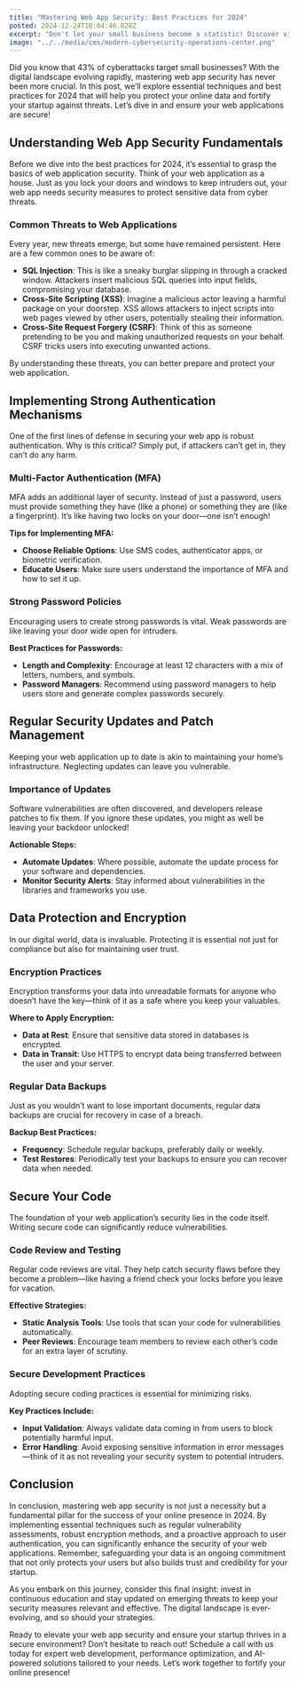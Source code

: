 ```yaml
---
title: "Mastering Web App Security: Best Practices for 2024"
posted: 2024-12-24T10:04:46.028Z
excerpt: "Don't let your small business become a statistic! Discover vital web app security practices for 2024 and protect your data from ever-evolving cyber threats. Secure your future today!"
image: "../../media/cms/modern-cybersecurity-operations-center.png"
---
```


Did you know that 43% of cyberattacks target small businesses? With the digital landscape evolving rapidly, mastering web app security has never been more crucial. In this post, we’ll explore essential techniques and best practices for 2024 that will help you protect your online data and fortify your startup against threats. Let’s dive in and ensure your web applications are secure!

## Understanding Web App Security Fundamentals

Before we dive into the best practices for 2024, it’s essential to grasp the basics of web application security. Think of your web application as a house. Just as you lock your doors and windows to keep intruders out, your web app needs security measures to protect sensitive data from cyber threats.

### Common Threats to Web Applications

Every year, new threats emerge, but some have remained persistent. Here are a few common ones to be aware of:

- **SQL Injection**: This is like a sneaky burglar slipping in through a cracked window. Attackers insert malicious SQL queries into input fields, compromising your database.
- **Cross-Site Scripting (XSS)**: Imagine a malicious actor leaving a harmful package on your doorstep. XSS allows attackers to inject scripts into web pages viewed by other users, potentially stealing their information.
- **Cross-Site Request Forgery (CSRF)**: Think of this as someone pretending to be you and making unauthorized requests on your behalf. CSRF tricks users into executing unwanted actions.

By understanding these threats, you can better prepare and protect your web application.

## Implementing Strong Authentication Mechanisms

One of the first lines of defense in securing your web app is robust authentication. Why is this critical? Simply put, if attackers can’t get in, they can’t do any harm.

### Multi-Factor Authentication (MFA)

MFA adds an additional layer of security. Instead of just a password, users must provide something they have (like a phone) or something they are (like a fingerprint). It’s like having two locks on your door—one isn’t enough!

**Tips for Implementing MFA:**
- **Choose Reliable Options**: Use SMS codes, authenticator apps, or biometric verification.
- **Educate Users**: Make sure users understand the importance of MFA and how to set it up.

### Strong Password Policies

Encouraging users to create strong passwords is vital. Weak passwords are like leaving your door wide open for intruders.

**Best Practices for Passwords:**
- **Length and Complexity**: Encourage at least 12 characters with a mix of letters, numbers, and symbols.
- **Password Managers**: Recommend using password managers to help users store and generate complex passwords securely.

## Regular Security Updates and Patch Management

Keeping your web application up to date is akin to maintaining your home’s infrastructure. Neglecting updates can leave you vulnerable.

### Importance of Updates

Software vulnerabilities are often discovered, and developers release patches to fix them. If you ignore these updates, you might as well be leaving your backdoor unlocked!

**Actionable Steps:**
- **Automate Updates**: Where possible, automate the update process for your software and dependencies.
- **Monitor Security Alerts**: Stay informed about vulnerabilities in the libraries and frameworks you use.

## Data Protection and Encryption

In our digital world, data is invaluable. Protecting it is essential not just for compliance but also for maintaining user trust.

### Encryption Practices

Encryption transforms your data into unreadable formats for anyone who doesn’t have the key—think of it as a safe where you keep your valuables.

**Where to Apply Encryption:**
- **Data at Rest**: Ensure that sensitive data stored in databases is encrypted.
- **Data in Transit**: Use HTTPS to encrypt data being transferred between the user and your server.

### Regular Data Backups

Just as you wouldn’t want to lose important documents, regular data backups are crucial for recovery in case of a breach.

**Backup Best Practices:**
- **Frequency**: Schedule regular backups, preferably daily or weekly.
- **Test Restores**: Periodically test your backups to ensure you can recover data when needed.

## Secure Your Code

The foundation of your web application’s security lies in the code itself. Writing secure code can significantly reduce vulnerabilities.

### Code Review and Testing

Regular code reviews are vital. They help catch security flaws before they become a problem—like having a friend check your locks before you leave for vacation.

**Effective Strategies:**
- **Static Analysis Tools**: Use tools that scan your code for vulnerabilities automatically.
- **Peer Reviews**: Encourage team members to review each other’s code for an extra layer of scrutiny.

### Secure Development Practices

Adopting secure coding practices is essential for minimizing risks.

**Key Practices Include:**
- **Input Validation**: Always validate data coming in from users to block potentially harmful input.
- **Error Handling**: Avoid exposing sensitive information in error messages—think of it as not revealing your security system to potential intruders.

## Conclusion

In conclusion, mastering web app security is not just a necessity but a fundamental pillar for the success of your online presence in 2024. By implementing essential techniques such as regular vulnerability assessments, robust encryption methods, and a proactive approach to user authentication, you can significantly enhance the security of your web applications. Remember, safeguarding your data is an ongoing commitment that not only protects your users but also builds trust and credibility for your startup.

As you embark on this journey, consider this final insight: invest in continuous education and stay updated on emerging threats to keep your security measures relevant and effective. The digital landscape is ever-evolving, and so should your strategies.

Ready to elevate your web app security and ensure your startup thrives in a secure environment? Don’t hesitate to reach out! Schedule a call with us today for expert web development, performance optimization, and AI-powered solutions tailored to your needs. Let’s work together to fortify your online presence!